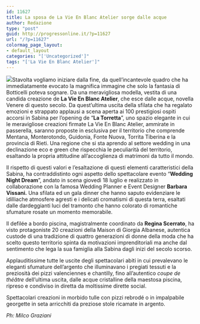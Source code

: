 ```yaml
---
id: 11627
title: La sposa de La Vie En Blanc Atelier sorge dalle acque
author: Redazione
type: "post"
guid: http://progressonline.it/?p=11627
url: "/?p=11627"
colormag_page_layout:
- default_layout
categories: "['Uncategorized']"
tags: "['La Vie En Blanc Atelier']"
---
```


![](https://progressonline.it/wp-content/uploads/2019/07/Allestimenti-Barbara-Vissani-Ph.-Milco-Graziani-1-min-200x300.jpeg)Stavolta vogliamo iniziare dalla fine, da quell’incantevole quadro che ha immediatamente evocato la magnifica immagine che solo la fantasia di Botticelli poteva sognare. Da una meravigliosa modella, vestita di una candida creazione de **La Vie En Blanc Atelier**, che esce dalle acque, novella Venere di questo secolo. Da quest’ultima uscita della sfilata che ha regalato emozioni e strappato applausi a scena aperta ai 100 prestigiosi ospiti accorsi in Sabina per l’opening de “**La Torretta**”, uno spazio elegante in cui le meravigliose creazioni firmate La Vie En Blanc Atelier, ammirate in passerella, saranno proposte in esclusiva per il territorio che comprende Mentana, Monterotondo, Guidonia, Fonte Nuova, Torrita Tiberina e la provincia di Rieti. Una regione che si sta aprendo al settore wedding in una declinazione eco e green che rispecchia le peculiarità del territorio, esaltando la propria attitudine all’accoglienza di matrimoni da tutto il mondo.

Il rispetto di questi valori e l’esaltazione di questi elementi caratteristici della Sabina, ha contraddistinto ogni aspetto dello spettacolare evento “**Wedding Night Dream**”, andato in scena giovedì 18 luglio e realizzato in collaborazione con la famosa Wedding Planner e Event Designer **Barbara Vissani.** Una sfilata ed un gala dinner che hanno saputo evidenziare le idilliache atmosfere agresti e i delicati cromatismi di questa terra, esaltati dalle dardeggianti luci del tramonto che hanno colorato di romantiche sfumature rosate un momento memorabile.

Il defilée a bordo piscina, magistralmente coordinato da **Regina Scerrato**, ha visto protagoniste 20 creazioni della Maison di Giorgia Albanese, autentica custode di una tradizione di quattro generazioni di donne della moda che ha scelto questo territorio spinta da motivazioni imprenditoriali ma anche dal sentimento che lega la sua famiglia alla Sabina dagli inizi del secolo scorso.

Applauditissime tutte le uscite degli spettacolari abiti in cui prevalevano le eleganti sfumature dell’argento che illuminavano i pregiati tessuti e la preziosità dei pizzi valenciennes e chantilly, fino all’autentico *coupe de théâtre* dell’ultima uscita, dalle acque cristalline della maestosa piscina, ripreso e condiviso in diretta da moltissime dirette social.

Spettacolari creazioni in morbido tulle con pizzi rebrodé o in impalpabile georgette in seta arricchiti da preziose stole ricamate in argento.

*Ph: Milco Graziani*